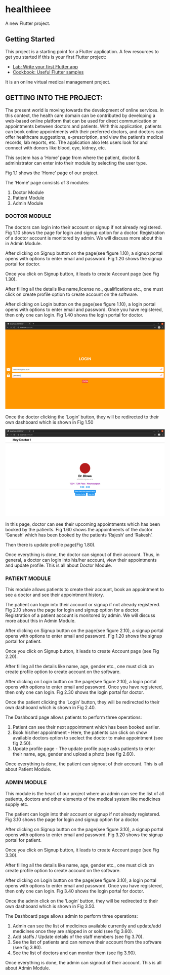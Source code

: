 # healthieee

A new Flutter project.

## Getting Started
This project is a starting point for a Flutter application.
A few resources to get you started if this is your first Flutter project:

- [Lab: Write your first Flutter app](https://flutter.dev/docs/get-started/codelab)
- [Cookbook: Useful Flutter samples](https://flutter.dev/docs/cookbook)

It is an online virtual medical management project.

## GETTING INTO THE PROJECT:
The present world is moving towards the development of online services. In this context, the health care domain can be contributed by developing a web-based online platform that can be used for direct communication or appointments between doctors and patients. With this application, patients can book online appointments with their preferred doctors, and doctors can offer healthcare suggestions, e-prescription, and view the patient’s medical records, lab reports, etc. The application also lets users look for and connect with donors like blood, eye, kidney, etc.

This system has a ‘Home’ page from where the patient, doctor & administrator can enter into their module by selecting the user type. 

Fig 1.1 shows the ‘Home’ page of our project.


The ‘Home’ page consists of 3 modules:

1. Doctor Module
2. Patient Module
3. Admin Module

### DOCTOR MODULE
The doctors can login into their account or signup if not already registered. Fig 1.10 shows the page for login and signup option for a doctor. Registration of a doctor account is monitored by admin. We will discuss more about this in Admin Module.

After clicking on Signup button on the page(see figure 1.10), a signup portal opens with options to enter email and password.
Fig 1.20 shows the signup portal for doctor.


Once you click on Signup button, it leads to create Account page (see Fig 1.30).


After filling all the details like name,license no., qualifications etc., one must click on create profile option to create account on the software.

After clicking on Login button on the page(see figure 1.10), a login portal opens with options to enter email and password. Once you have registered, then only one can login.
Fig 1.40 shows the login portal for doctor.

![](images/login.jpeg)


Once the doctor clicking the ‘Login’ button, they will be redirected to their own dashboard which is shown in Fig 1.50

![](images/doc%20dash.jpeg)

In this page, doctor can see their upcoming appointments which has been booked by the patients. 
Fig 1.60 shows the appointments of the doctor ‘Ganesh’ which has been booked by the patients ‘Rajesh’ and ‘Rakesh’.


Then there is update profile page(Fig 1.80).

Once everything is done, the doctor can signout of their account. Thus, in general, a doctor can login into his/her account, view their appointments and update profile. This is all about Doctor Module.

### PATIENT MODULE
This module allows patients to create their account, book an appointment to see a doctor and see their appointment history. 

The patient can login into their account or signup if not already registered. Fig 2.10 shows the page for login and signup option for a doctor. Registration of a patient account is monitored by admin. We will discuss more about this in Admin Module.

After clicking on Signup button on the page(see figure 2.10), a signup portal opens with options to enter email and password.
Fig 1.20 shows the signup portal for patient.


Once you click on Signup button, it leads to create Account page (see Fig 2.20).


After filling all the details like name, age, gender etc., one must click on create profile option to create account on the software.

After clicking on Login button on the page(see figure 2.10), a login portal opens with options to enter email and password. Once you have registered, then only one can login.
Fig 2.30 shows the login portal for doctor.


Once the patient clicking the ‘Login’ button, they will be redirected to their own dashboard which is shown in Fig 2.40.

The Dashboard page allows patients to perform three operations:
1) Patient can see their next appointment which has been booked earlier. 
2) Book his/her appointment -  Here, the patients can click on show available doctors option to seclect the doctor to make appointment (see fig 2.50).
3) Update profile page - The update profile page asks patients to enter their name, age, gender and upload a photo (see fig 2.60).

Once everything is done, the patient can signout of their account. This is all about Patient Module.

### ADMIN MODULE
This module is the heart of our project where an admin can see the list of all patients, doctors and other elements of the medical system like medicines supply etc.

The patient can login into their account or signup if not already registered. Fig 3.10 shows the page for login and signup option for a doctor.

After clicking on Signup button on the page(see figure 3.10), a signup portal opens with options to enter email and password.
Fig 3.20 shows the signup portal for patient.


Once you click on Signup button, it leads to create Account page (see Fig 3.30).

After filling all the details like name, age, gender etc., one must click on create profile option to create account on the software.

After clicking on Login button on the page(see figure 3.10), a login portal opens with options to enter email and password. Once you have registered, then only one can login.
Fig 3.40 shows the login portal for doctor.


Once the admin click on the ‘Login’ button, they will be redirected to their own dashboard which is shown in Fig 3.50.

The Dashboard page allows admin to perform three operations:
1) Admin can see the list of medicines available currently and update/add medicines once they are shipped in or sold (see fig 3.60).
2) Add staffs / Update details of the staff members (see fig 3.70).
3) See the list of patients and can remove their account from the software (see fig 3.80).
4) See the list of doctors and can monitor them (see fig 3.90).


Once everything is done, the admin can signout of their account. This is all about Admin Module.
